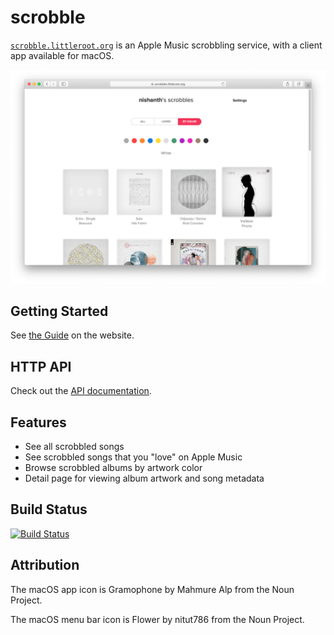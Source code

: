 # scrobble

[`scrobble.littleroot.org`](https://scrobble.littleroot.org) is an Apple Music scrobbling
service, with a client app available for macOS.

![Scrobbled by color: white](assets/scrobbled_color_white.png)

## Getting Started

See [the Guide](https://scrobble.littleroot.org/doc/guide) on the website.

## HTTP API

Check out the [API documentation](https://scrobble.littleroot.org/doc/api/v1).

## Features

* See all scrobbled songs
* See scrobbled songs that you "love" on Apple Music
* Browse scrobbled albums by artwork color
* Detail page for viewing album artwork and song metadata

## Build Status

[![Build Status](https://travis-ci.org/nishanths/scrobble.svg?branch=master)](https://travis-ci.org/nishanths/scrobble)

## Attribution

The macOS app icon is Gramophone by Mahmure Alp from the Noun Project.

The macOS menu bar icon is Flower by nitut786 from the Noun Project.
